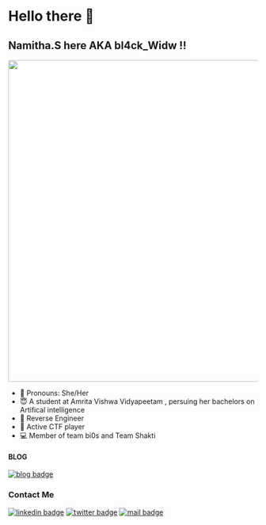 # Hello there 👋

## Namitha.S here AKA bl4ck_Widw !!

<p align="center"><a href="https://github.com/namithas123"></a></p>

<p align="center"> <img src="https://octodex.github.com/images/spocktocat.png" height="650px" width="650px"></p>




- :raising_hand: Pronouns: She/Her
- :innocent: A student at Amrita Vishwa Vidyapeetam , persuing her bachelors on Artifical intelligence 
- :pushpin: Reverse Engineer 
- 🚩 Active CTF player
- 💻 Member of team bi0s and Team Shakti


#### BLOG 
[![blog badge](https://img.shields.io/badge/Wordpress-21759B?style=for-the-badge&logo=wordpress&logoColor=white)](https://r0m4noff.wordpress.com/)


### Contact Me 
[![linkedin badge](https://img.shields.io/badge/LinkedIn-0077B5?style=for-the-badge&logo=linkedin&logoColor=white)](https://www.linkedin.com/in/namitha-s-88a493196/)
[![twitter badge](https://img.shields.io/badge/Twitter-1DA1F2?style=for-the-badge&logo=twitter&logoColor=white)](https://twitter.com/N4m1th4_01)
[![mail badge](https://img.shields.io/badge/Gmail-D14836?style=for-the-badge&logo=gmail&logoColor=white)](namitha1701@gmail.com)
